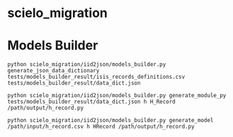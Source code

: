 # scielo_migration




# Models Builder 

```console
python scielo_migration/iid2json/models_builder.py generate_json_data_dictionary tests/models_builder_result/isis_records_definitions.csv tests/models_builder_result/data_dict.json
```

```console
python scielo_migration/iid2json/models_builder.py generate_module_py tests/models_builder_result/data_dict.json h H_Record /path/output/h_record.py
```

```console
python scielo_migration/iid2json/models_builder.py generate_model /path/input/h_record.csv h HRecord /path/output/h_record.py
```